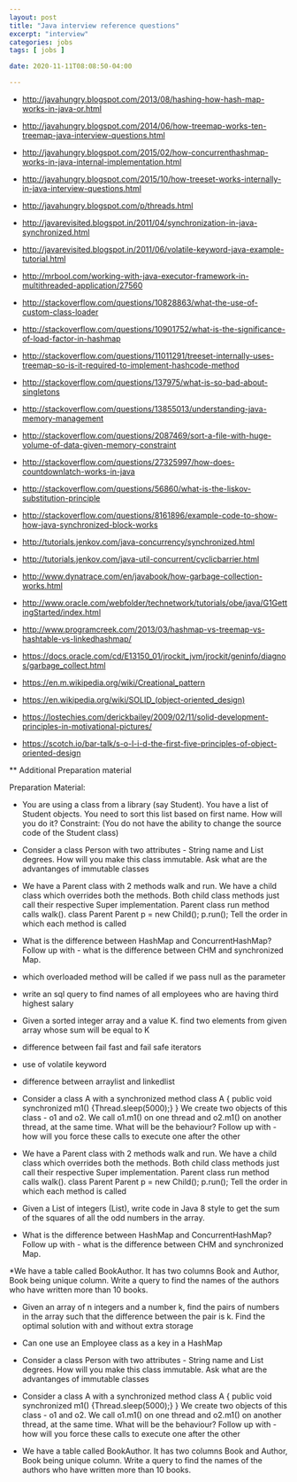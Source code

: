 ```yaml
---
layout: post
title: "Java interview reference questions"
excerpt: "interview"
categories: jobs
tags: [ jobs ]

date: 2020-11-11T08:08:50-04:00

---
```


* http://javahungry.blogspot.com/2013/08/hashing-how-hash-map-works-in-java-or.html

* http://javahungry.blogspot.com/2014/06/how-treemap-works-ten-treemap-java-interview-questions.html

* http://javahungry.blogspot.com/2015/02/how-concurrenthashmap-works-in-java-internal-implementation.html

* http://javahungry.blogspot.com/2015/10/how-treeset-works-internally-in-java-interview-questions.html

* http://javahungry.blogspot.com/p/threads.html

* http://javarevisited.blogspot.in/2011/04/synchronization-in-java-synchronized.html

* http://javarevisited.blogspot.in/2011/06/volatile-keyword-java-example-tutorial.html

* http://mrbool.com/working-with-java-executor-framework-in-multithreaded-application/27560

* http://stackoverflow.com/questions/10828863/what-the-use-of-custom-class-loader

* http://stackoverflow.com/questions/10901752/what-is-the-significance-of-load-factor-in-hashmap

* http://stackoverflow.com/questions/11011291/treeset-internally-uses-treemap-so-is-it-required-to-implement-hashcode-method


* http://stackoverflow.com/questions/137975/what-is-so-bad-about-singletons

* http://stackoverflow.com/questions/13855013/understanding-java-memory-management

* http://stackoverflow.com/questions/2087469/sort-a-file-with-huge-volume-of-data-given-memory-constraint

* http://stackoverflow.com/questions/27325997/how-does-countdownlatch-works-in-java

* http://stackoverflow.com/questions/56860/what-is-the-liskov-substitution-principle

* http://stackoverflow.com/questions/8161896/example-code-to-show-how-java-synchronized-block-works

* http://tutorials.jenkov.com/java-concurrency/synchronized.html

* http://tutorials.jenkov.com/java-util-concurrent/cyclicbarrier.html

* http://www.dynatrace.com/en/javabook/how-garbage-collection-works.html

* http://www.oracle.com/webfolder/technetwork/tutorials/obe/java/G1GettingStarted/index.html

* http://www.programcreek.com/2013/03/hashmap-vs-treemap-vs-hashtable-vs-linkedhashmap/

* https://docs.oracle.com/cd/E13150_01/jrockit_jvm/jrockit/geninfo/diagnos/garbage_collect.html

* https://en.m.wikipedia.org/wiki/Creational_pattern

* https://en.wikipedia.org/wiki/SOLID_(object-oriented_design)

* https://lostechies.com/derickbailey/2009/02/11/solid-development-principles-in-motivational-pictures/

* https://scotch.io/bar-talk/s-o-l-i-d-the-first-five-principles-of-object-oriented-design

** Additional Preparation material

Preparation Material:

* You are using a class from a library (say Student). You have a list of Student objects. You need to sort this list based on first name. How will you do it? Constraint: (You do not have the ability to change the source code of the Student class)

* Consider a class Person with two attributes - String name and List<String> degrees. How will you make this class immutable. Ask what are the advantanges of immutable classes

* We have a Parent class with 2 methods walk and run. We have a child class which overrides both the methods. Both child class methods just call their respective Super implementation. Parent class run method calls walk(). class Parent Parent p = new Child(); p.run(); Tell the order in which each method is called

* What is the difference between HashMap and ConcurrentHashMap? Follow up with - what is the difference between CHM and synchronized Map.
* which overloaded method will be called if we pass null as the parameter
* write an sql query to find names of all employees who are having third highest salary
* Given a sorted integer array and a value K. find two elements from given array whose sum will be equal to K
* difference between fail fast and fail safe iterators
* use of volatile keyword
* difference between arraylist and linkedlist
* Consider a class A with a synchronized method class A { public void synchronized m1() {Thread.sleep(5000);} } We create two objects of this class - o1 and o2. We call o1.m1() on one thread and o2.m1() on another thread, at the same time. What will be the behaviour? Follow up with - how will you force these calls to execute one after the other

* We have a Parent class with 2 methods walk and run. We have a child class which overrides both the methods. Both child class methods just call their respective Super implementation. Parent class run method calls walk(). class Parent Parent p = new Child(); p.run(); Tell the order in which each method is called
* Given a List of integers (List<Integer>), write code in Java 8 style to get the sum of the squares of all the odd numbers in the array.
* What is the difference between HashMap and ConcurrentHashMap? Follow up with - what is the difference between CHM and synchronized Map.

*We have a table called BookAuthor. It has two columns Book and Author, Book being unique column. Write a query to find the names of the authors who have written more than 10 books.
* Given an array of n integers and a number k, find the pairs of numbers in the array such that the difference between the pair is k. Find the optimal solution with and without extra storage
* Can one use an Employee class as a key in a HashMap
* Consider a class Person with two attributes - String name and List<String> degrees. How will you make this class immutable. Ask what are the advantanges of immutable classes

* Consider a class A with a synchronized method class A { public void synchronized m1() {Thread.sleep(5000);} } We create two objects of this class - o1 and o2. We call o1.m1() on one thread and o2.m1() on another thread, at the same time. What will be the behaviour? Follow up with - how will you force these calls to execute one after the other
* We have a table called BookAuthor. It has two columns Book and Author, Book being unique column. Write a query to find the names of the authors who have written more than 10 books.
